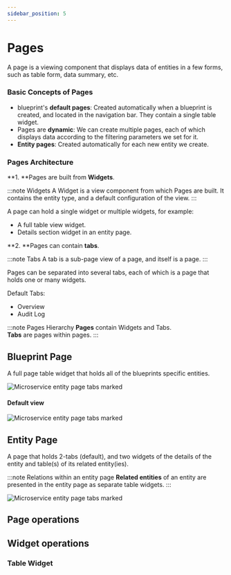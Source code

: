 ```yaml
---
sidebar_position: 5
---
```


# Pages

A page is a viewing component that displays data of entities in a few forms, such as table form, data summary, etc.

### Basic Concepts of Pages
- blueprint's **default pages**: Created automatically when a blueprint is created, and located in the navigation bar. They contain a single table widget.
- Pages are **dynamic**: We can create multiple pages, each of which displays data according to the filtering parameters we set for it.
- **Entity pages**: Created automatically for each new entity we create.


### Pages Architecture

**1. **Pages are built from **Widgets**.

:::note Widgets
A Widget is a view component from which Pages are built.
It contains the entity type, and a default configuration of the view. 
:::

A page can hold a single widget or multiple widgets, for example: 
- A full table view widget.
- Details section widget in an entity page.
  

**2. **Pages can contain **tabs**.

:::note Tabs
A tab is a sub-page view of a page, and itself is a page.
:::
   
   Pages can be separated into several tabs, each of which is a page that holds one or many widgets.

   Default Tabs:
   - Overview
   - Audit Log  


:::note Pages Hierarchy
**Pages** contain Widgets and Tabs.  
**Tabs** are pages within pages.
:::

## Blueprint Page

A full page table widget that holds all of the blueprints specific entities. 

![Microservice entity page tabs marked](../../../static/img/setup-your-port/self-service-portal/pages/MicroserviceBlueprintPage.png)

#### Default view

![Microservice entity page tabs marked](../../../static/img/setup-your-port/self-service-portal/pages/MicroserviceBlueprintEmptyPage.png)

## Entity Page

A page that holds 2-tabs (default), and two widgets of the details of the entity and table(s) of its related entity(ies). 

:::note Relations within an entity page
**Related entities** of an entity are presented in the entity page as separate table widgets. 
:::

![Microservice entity page tabs marked](../../../static/img/setup-your-port/self-service-portal/pages/MicroserviceEntityPage.png)


## Page operations



## Widget operations

### Table Widget


